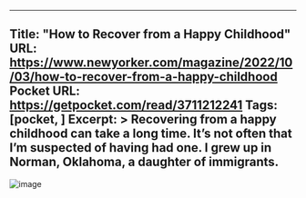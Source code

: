 
---
Title: "How to Recover from a Happy Childhood"
URL: https://www.newyorker.com/magazine/2022/10/03/how-to-recover-from-a-happy-childhood
Pocket URL: https://getpocket.com/read/3711212241
Tags: [pocket, ]
Excerpt: >
    Recovering from a happy childhood can take a long time. It’s not often that I’m suspected of having had one. I grew up in Norman, Oklahoma, a daughter of immigrants.
---

![image](https://media.newyorker.com/photos/632e23abb1854f1d3eb5b75c/master/w_2560%2Cc_limit/221003_r41094_rd.jpg)
